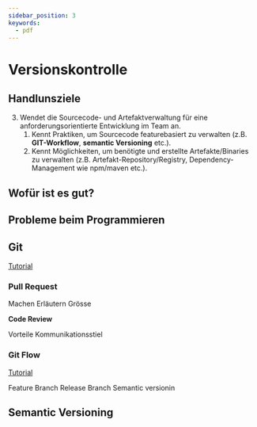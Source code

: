 ```yaml
---
sidebar_position: 3
keywords:
  - pdf
---
```


# Versionskontrolle

## Handlunsziele

3. Wendet die Sourcecode- und Artefaktverwaltung für eine
   anforderungsorientierte Entwicklung im Team an.
   1. Kennt Praktiken, um Sourcecode featurebasiert zu verwalten (z.B.
      **GIT-Workflow**, **semantic Versioning** etc.).
   2. Kennt Möglichkeiten, um benötigte und erstellte Artefakte/Binaries zu
      verwalten (z.B. Artefakt-Repository/Registry, Dependency-Management wie
      npm/maven etc.).

## Wofür ist es gut?

## Probleme beim Programmieren

## Git

[Tutorial](https://www.hostinger.com/tutorials/git-tutorial)

### Pull Request

Machen Erläutern Grösse

**Code Review**

Vorteile Kommunikationsstiel

### Git Flow

[Tutorial](https://www.atlassian.com/git/tutorials/comparing-workflows/gitflow-workflow)

Feature Branch Release Branch Semantic versionin

## Semantic Versioning
